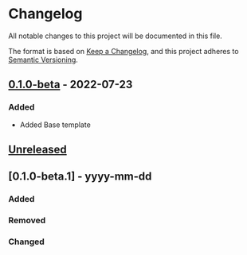 # Changelog
All notable changes to this project will be documented in this file.

The format is based on [Keep a Changelog](https://keepachangelog.com/en/1.0.0/),
and this project adheres to [Semantic Versioning](https://semver.org/spec/v2.0.0.html).

## [0.1.0-beta](https://github.com/danik-tro/cookiecutter-python-template/releases/tag/v0.1.0-beta) - 2022-07-23

### Added
- Added Base template

## [Unreleased]

## [0.1.0-beta.1] - yyyy-mm-dd

### Added

### Removed

### Changed

[Unreleased]: https://github.com/olivierlacan/keep-a-changelog/compare/v1.0.0...HEAD
[0.0.1]: https://github.com/olivierlacan/keep-a-changelog/releases/tag/v0.0.1

